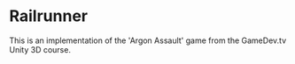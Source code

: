 # Railrunner

This is an implementation of the 'Argon Assault' game from the GameDev.tv Unity 3D course.